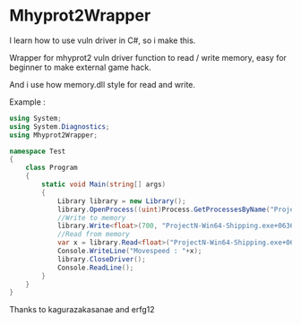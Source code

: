# Mhyprot2Wrapper
I learn how to use vuln driver in C#, so i make this.

Wrapper for mhyprot2 vuln driver function to read / write memory, easy for beginner to make external game hack.

And i use how memory.dll style for read and write.

Example :

```C#
using System;
using System.Diagnostics;
using Mhyprot2Wrapper;

namespace Test
{
    class Program
    {
        static void Main(string[] args)
        {
            Library library = new Library();
            library.OpenProcess((uint)Process.GetProcessesByName("ProjectN-Win64-Shipping")[0].Id);
            //Write to memory
            library.Write<float>(700, "ProjectN-Win64-Shipping.exe+0636F5C8,0,A0,288,18C");
            //Read from memory
            var x = library.Read<float>("ProjectN-Win64-Shipping.exe+0636F5C8,0,A0,288,18C");
            Console.WriteLine("Movespeed : "+x);
            library.CloseDriver();
            Console.ReadLine();
        }
    }
}
```

Thanks to kagurazakasanae and erfg12

